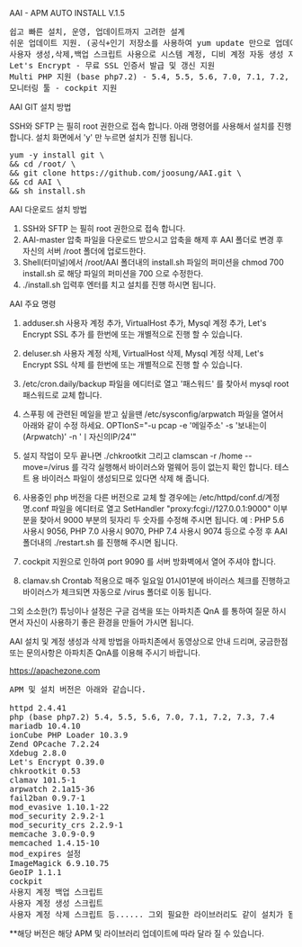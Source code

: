 AAI - APM AUTO INSTALL V.1.5
<pre>
쉽고 빠른 설치, 운영, 업데이트까지 고려한 설계
쉬운 업데이트 지원. (공식+인기 저장소를 사용하여 yum update 만으로 업데이트 완료)
사용자 생성,삭제,백업 스크립트 사용으로 시스템 계정, 디비 계정 자동 생성 지원
Let's Encrypt - 무료 SSL 인증서 발급 및 갱신 지원
Multi PHP 지원 (base php7.2) - 5.4, 5.5, 5.6, 7.0, 7.1, 7.2, 7.3, 7.4RC6 
모니터링 툴 - cockpit 지원
</pre>


AAI GIT 설치 방법

SSH와 SFTP 는 필히 root 권한으로 접속 합니다.
아래 명령어를 사용해서 설치를 진행 합니다. 설치 화면에서 'y' 만 누르면 설치가 진행 됩니다.
<pre>
yum -y install git \
&& cd /root/ \
&& git clone https://github.com/joosung/AAI.git \
&& cd AAI \
&& sh install.sh
</pre>


AAI 다운로드 설치 방법

1. SSH와 SFTP 는 필히 root 권한으로 접속 합니다.
2. AAI-master 압축 파일을 다운로드 받으시고 압축을 해제 후 AAI 폴더로 변경 후 자신의 서버 /root 폴더에 업로드한다.
3. Shell(터미널)에서 /root/AAI 폴더내의 install.sh 파일의 퍼미션을 chmod 700 install.sh 로 해당 파일의 퍼미션을 700 으로 수정한다.
4. ./install.sh 입력후 엔터를 치고 설치를 진행 하시면 됩니다.


AAI  주요 명령

1. adduser.sh
   사용자 계정 추가, VirtualHost 추가, Mysql 계정 추가, Let's Encrypt SSL 추가 를 한번에 또는 개별적으로 진행 할 수 있습니다.

2. deluser.sh
   사용자 계정 삭제, VirtualHost 삭제, Mysql 계정 삭제, Let's Encrypt SSL 삭제 를 한번에 또는 개별적으로 진행 할 수 있습니다.

3. /etc/cron.daily/backup 파일을 에디터로 열고 '패스워드' 를 찾아서 mysql root 패스워드로 교체 합니다.

4. 스푸핑 에 관련된 메일을 받고 싶을땐 /etc/sysconfig/arpwatch 파일을 열어서 아래와 같이 수정 하세요.
   OPTIonS="-u pcap -e '메일주소' -s '보내는이(Arpwatch)' -n 'ㅣ자신의IP/24'"

5. 설지 작업이 모두 끝나면 ./chkrootkit 그리고 clamscan -r /home --move=/virus 를 각각 실행해서 바이러스와 멀웨어 등이 없는지 확인 합니다. 
   테스트 용 바이러스 파일이 생성되므로 있다면 삭제 해 줍니다.

6. 사용중인 php 버전을 다른 버전으로 교체 할 경우에는 /etc/httpd/conf.d/계정명.conf 파일을 에디터로 열고 
   SetHandler "proxy:fcgi://127.0.0.1:9000" 이부분을 찾아서 9000 부분의 뒷자리 두 숫자를 수정해 주시면 됩니다.
   예 : PHP 5.6 사용시 9056, PHP 7.0 사용시 9070, PHP 7.4 사용시 9074 등으로 수정 후 AAI 폴더내의 ./restart.sh 를 진행해 주시면 됩니다.  

7. cockpit 지원으로 인하여 port 9090 를 서버 방화벽에서 열어 주셔야 합니다.

8. clamav.sh Crontab 적용으로 매주 일요일 01시01분에 바이러스 체크를 진행하고 바이러스가 체크되면 자동으로 /virus 폴더로 이동 됩니다.


그외 소소한(?) 튜닝이나 설정은 구글 검색을 또는 아파치존 QnA 를 통하여 질문 하시면서 자신이 사용하기 좋은 환경을 만들어 가시면 됩니다.

AAI 설치 및 계정 생성과 삭제 방법을 아파치존에서 동영상으로 안내 드리며, 궁금한점 또는 문의사항은 아파치존 QnA를 이용해 주시기 바랍니다.

https://apachezone.com


<pre>
APM 및 설치 버전은 아래와 같습니다.

httpd 2.4.41
php (base php7.2) 5.4, 5.5, 5.6, 7.0, 7.1, 7.2, 7.3, 7.4
mariadb 10.4.10
ionCube PHP Loader 10.3.9
Zend OPcache 7.2.24
Xdebug 2.8.0
Let's Encrypt 0.39.0
chkrootkit 0.53
clamav 101.5-1
arpwatch 2.1a15-36
fail2ban 0.9.7-1
mod_evasive 1.10.1-22
mod_security 2.9.2-1
mod_security_crs 2.2.9-1
memcache 3.0.9-0.9
memcached 1.4.15-10
mod_expires 설정
ImageMagick 6.9.10.75
GeoIP 1.1.1
cockpit
사용지 계정 백업 스크립트 
사용자 계정 생성 스크립트 
사용자 계정 삭제 스크립트 등...... 그외 필요한 라이브러리도 같이 설치가 됩니다. 
</pre>

**해당 버전은 해당 APM 및 라이브러리 업데이트에 따라 달라 질 수 있습니다.

